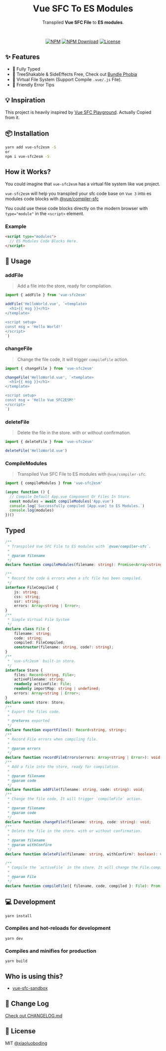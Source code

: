 <h1 align="center">Vue SFC To ES Modules</h1>
<div align="center">

<p align="center">
  Transpiled <strong>Vue SFC File</strong> to <strong>ES modules</strong>.
</p>

<br>

[![NPM][npmBadge]][npmUrl]
[![NPM Download][npmDtBadge]][npmDtUrl]
[![License][licenseBadge]][licenseUrl]
<!-- [![Minzipped Size][bundlePhobiaBadge]][bundlePhobiaUrl] -->


[npmBadge]:https://img.shields.io/npm/v/vue-sfc2esm.svg?maxAge=2592000
[npmUrl]:https://www.npmjs.com/package/vue-sfc2esm@next

[npmDtBadge]:https://img.shields.io/npm/dt/vue-sfc2esm.svg
[npmDtUrl]:https://www.npmjs.com/package/vue-sfc2esm

[licenseBadge]:https://img.shields.io/badge/license-MIT-blue.svg
[licenseUrl]:https://raw.githubusercontent.com/vueblocks/vue-sfc2esm/master/LICENSE

<!-- [bundlePhobiaBadge]:https://badgen.net/bundlephobia/minzip/vue-sfc2esm
[bundlePhobiaUrl]:https://bundlephobia.com/result?p=vue-sfc2esm -->

</div>

## ✨ Features

* 💪 Fully Typed
* 🌳 TreeShakable & SideEffects Free, Check out [Bundle Phobia](https://bundlephobia.com/result?p=vue-sfc2esm)
* 📁 Virtual File System (Support Compile `.vue/.js` File).
* 👬 Friendly Error Tips

## 💡 Inspiration

This project is heavily inspired by [Vue SFC Playground](https://github.com/vuejs/vue-next/tree/master/packages/sfc-playground). Actually Copied from it.


## 📦 Installation

```bash
yarn add vue-sfc2esm -S
or
npm i vue-sfc2esm -S
```

## How it Works?

You could imagine that `vue-sfc2esm` has a virtual file system like vue project.

`vue-sfc2esm` will help you transpiled your sfc code base on `Vue 3` into es modules code blocks with [@vue/compiler-sfc](https://www.npmjs.com/package/@vue/compiler-sfc)

You could use these code blocks directly on the modern browser with `type="module"` in the `<script>` element.

### Example

```html
<script type="modules">
  // ES Modules Code Blocks Here.
</script>
```

## 📖 Usage

### addFile

> Add a file into the store, ready for compilation.

```js
import { addFile } from 'vue-sfc2esm'

addFile('HelloWorld.vue', `<template>
  <h1>{{ msg }}</h1>
</template>

<script setup>
const msg = 'Hello World!'
</script>
`)
```

### changeFile

> Change the file code, It will trigger `compileFile` action.

```js
import { changeFile } from 'vue-sfc2esm'

changeFile('HelloWorld.vue', `<template>
  <h1>{{ msg }}</h1>
</template>

<script setup>
const msg = 'Hello Vue SFC2ESM!'
</script>
`)
```

### deleteFile

> Delete the file in the store. with or without confirmation.

```js
import { deleteFile } from 'vue-sfc2esm'

deleteFile('HelloWorld.vue')
```

### CompileModules

> Transpiled Vue SFC File to ES modules with `@vue/compiler-sfc`.

```js
import { compileModules } from 'vue-sfc2esm'

(async function () {
  // Compile Default App.vue Component Or Files In Store.
  const modules = await compileModules('App.vue')
  console.log(`Successfully compiled [App.vue] to ES Modules.`)
  console.log(modules)
})()
```

## Typed

```typescript
/**
 * Transpiled Vue SFC File to ES modules with `@vue/compiler-sfc`.
 *
 * @param filename
 */
declare function compileModules(filename: string): Promise<Array<string>>;

/**
 * Record the code & errors when a sfc file has been compiled.
 */
interface FileCompiled {
    js: string;
    css: string;
    ssr: string;
    errors: Array<string | Error>;
}
/**
 * Simple Virtual File System
 */
declare class File {
    filename: string;
    code: string;
    compiled: FileCompiled;
    constructor(filename: string, code?: string);
}
/**
 * `vue-sfc2esm` built-in store.
 */
interface Store {
    files: Record<string, File>;
    activeFilename: string;
    readonly activeFile: File;
    readonly importMap: string | undefined;
    errors: Array<string | Error>;
}
declare const store: Store;
/**
 * Export the files code.
 *
 * @returns exported
 */
declare function exportFiles(): Record<string, string>;
/**
 * Record File errors when compiling file.
 *
 * @param errors
 */
declare function recordFileErrors(errors: Array<string | Error>): void;
/**
 * Add a file into the store, ready for compilation.
 *
 * @param filename
 * @param code
 */
declare function addFile(filename: string, code: string): void;
/**
 * Change the file code, It will trigger `compileFile` action.
 *
 * @param filename
 * @param code
 */
declare function changeFile(filename: string, code: string): void;
/**
 * Delete the file in the store. with or without confirmation.
 *
 * @param filename
 * @param withConfirm
 */
declare function deleteFile(filename: string, withConfirm?: boolean): void;

/**
 * Compile the `activeFile` in the store. It will change the File.compiled info.
 *
 * @param File
 */
declare function compileFile({ filename, code, compiled }: File): Promise<void>;
```

## 💻 Development
```
yarn install
```

### Compiles and hot-reloads for development
```
yarn dev
```

### Compiles and minifies for production
```
yarn build
```

## Who is using this?

* [vue-sfc-sandbox](https://github.com/xiaoluoboding/vue-sfc-sandbox)

## 📝 Change Log

[Check out CHANGELOG.md](./CHANGELOG.md)

## 📄 License

MIT [@xiaoluoboding](https://github.com/xiaoluoboding)
